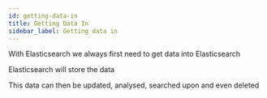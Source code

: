 ```yaml
---
id: getting-data-in
title: Getting Data In
sidebar_label: Getting data in
---
```


With Elasticsearch we always first need to get data into Elasticsearch

Elasticsearch will store the data

This data can then be updated, analysed, searched upon and even deleted
